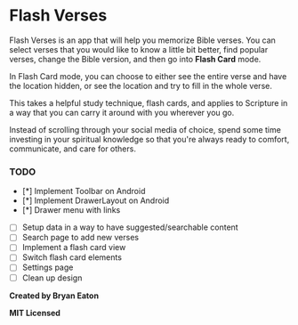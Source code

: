 # Flash Verses

Flash Verses is an app that will help you memorize Bible verses. You can select verses that you would like to know a little bit better, find popular verses, change the Bible version, and then go into **Flash Card** mode.

In Flash Card mode, you can choose to either see the entire verse and have the location hidden, or see the location and try to fill in the whole verse.

This takes a helpful study technique, flash cards, and applies to Scripture in a way that you can carry it around with you wherever you go.

Instead of scrolling through your social media of choice, spend some time investing in your spiritual knowledge so that you're always ready to comfort, communicate, and care for others.

### TODO

- [*] Implement Toolbar on Android
- [*] Implement DrawerLayout on Android
- [*] Drawer menu with links
- [ ] Setup data in a way to have suggested/searchable content
- [ ] Search page to add new verses
- [ ] Implement a flash card view
- [ ] Switch flash card elements
- [ ] Settings page
- [ ] Clean up design

**Created by Bryan Eaton**

**MIT Licensed**